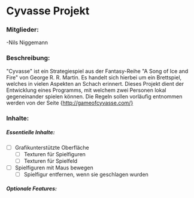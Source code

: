 # Cyvasse Projekt
### Mitglieder:
-Nils Niggemann

### Beschreibung:
"Cyvasse" ist ein Strategiespiel aus der Fantasy-Reihe "A Song of Ice and Fire" von George R. R. Martin.
Es handelt sich hierbei um ein Brettspiel, welches in vielen Aspekten an Schach erinnert. Dieses Projekt dient der Entwicklung eines Programms, mit welchem zwei Personen lokal gegeneinander spielen können.
Die Regeln sollen vorläufig entnommen werden von der Seite {http://gameofcyvasse.com/}

### Inhalte:
##### Essentielle Inhalte:
- [ ] Grafikunterstützte Oberfläche
  - [ ] Texturen für Spielfiguren
  - [ ] Texturen für Spielfeld
- [ ] Spielfiguren mit Maus bewegen
  - [ ] Spielfigur entfernen, wenn sie geschlagen wurden
  
##### Optionale Features:
